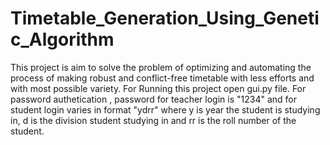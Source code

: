 # Timetable_Generation_Using_Genetic_Algorithm
This project is aim to solve the problem of optimizing and automating the process of making robust and conflict-free timetable with less efforts and with most possible variety.
For Running this project open gui.py file.
For password authetication , password for teacher login is "1234" and for student login varies in format "ydrr" where y is year the student is studying in, d is the division student studying in and rr is the roll number of the student.
